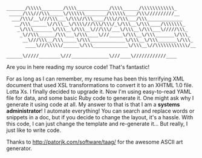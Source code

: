 ```
_______/\\\\\________/\\\\____________/\\\\______/\\\\\\\\\\\\_        
 _____/\\\///\\\_____\/\\\\\\________/\\\\\\____/\\\//////////__       
  ___/\\\/__\///\\\___\/\\\//\\\____/\\\//\\\___/\\\_____________      
   __/\\\______\//\\\__\/\\\\///\\\/\\\/_\/\\\__\/\\\____/\\\\\\\_     
    _\/\\\_______\/\\\__\/\\\__\///\\\/___\/\\\__\/\\\___\/////\\\_    
     _\//\\\______/\\\___\/\\\____\///_____\/\\\__\/\\\_______\/\\\_   
      __\///\\\__/\\\_____\/\\\_____________\/\\\__\/\\\_______\/\\\_  
       ____\///\\\\\/______\/\\\_____________\/\\\__\//\\\\\\\\\\\\/__ 
        ______\/////________\///______________\///____\////////////____
```

Are you in here reading my source code! That's fantastic!

For as long as I can remember, my resume has been this terrifying XML document that used XSL transformations to convert it to an XHTML 1.0 file. Lotta Xs. I finally decided to upgrade it. Now I'm using easy-to-read YAML file for data, and some basic Ruby code to generate it. One might ask why I generate it using code at all. My answer to that is that I am a **systems administrator**! I automate everything! You can search and replace words or snippets in a doc, but if you decide to change the layout, it's a hassle. With this code, I can just change the template and re-generate it... But really, I just like to write code.

Thanks to http://patorjk.com/software/taag/ for the awesome ASCII art generator.